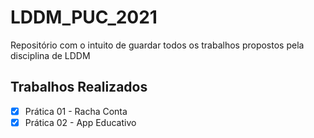 # LDDM_PUC_2021
Repositório com o intuito de guardar todos os trabalhos propostos pela disciplina de LDDM

## Trabalhos Realizados
- [x] Prática 01 - Racha Conta
- [x] Prática 02 - App Educativo